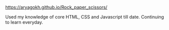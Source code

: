 https://aryagokh.github.io/Rock_paper_scissors/

Used my knowledge of core HTML, CSS and Javascript till date.
Continuing to learn everyday.
